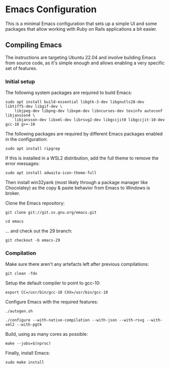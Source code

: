 # Emacs Configuration

This is a minimal Emacs configuration that sets up a simple UI and some packages
that allow working with Ruby on Rails applications a bit easier.


## Compiling Emacs

The instructions are targeting Ubuntu 22.04 and involve building Emacs from source code,
as it's simple enough and allows enabling a very specific set of features.


### Initial setup

The following system packages are required to build Emacs:

```shell
sudo apt install build-essential libgtk-3-dev libgnutls28-dev libtiff5-dev libgif-dev \
    libjpeg-dev libpng-dev libxpm-dev libncurses-dev texinfo autoconf libjansson4 \
    libjansson-dev libxml-dev librsvg2-dev libgccjit0 libgccjit-10-dev gcc-10 g++-10
```

The following packages are required by different Emacs packages enabled in the configuration:


```shell
sudo apt install ripgrep
```

If this is installed in a WSL2 distribution, add the full theme to remove the error messages:

```shell
sudo apt install adwaita-icon-theme-full
```

Then install win32yank (most likely through a package manager like Chocolatey) as the copy & paste
behavior from Emacs to Windows is broker.

Clone the Emacs repository:

```shell
git clone git://git.sv.gnu.org/emacs.git
```

```shell
cd emacs
```

... and check out the 29 branch:

```shell
git checkout -b emacs-29
```

### Compilation

Make sure there aren't any artefacts left after previous compilations:

```shell
git clean -fdx
```

Setup the default compiler to point to gcc-10:

```shell
export CC=/usr/bin/gcc-10 CXX=/usr/bin/gcc-10
```

Configure Emacs with the required features:

```shell
./autogen.sh
```

```shell
./configure --with-native-compilation --with-json --with-rsvg --with-xml2 --with-pgtk
```

Build, using as many cores as possible:

```shell
make --jobs=$(nproc)
```

Finally, install Emacs:

```shell
sudo make install
```

